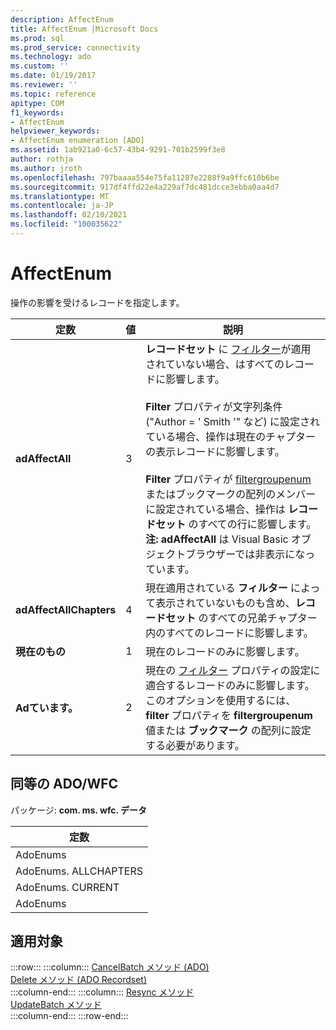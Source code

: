 ```yaml
---
description: AffectEnum
title: AffectEnum |Microsoft Docs
ms.prod: sql
ms.prod_service: connectivity
ms.technology: ado
ms.custom: ''
ms.date: 01/19/2017
ms.reviewer: ''
ms.topic: reference
apitype: COM
f1_keywords:
- AffectEnum
helpviewer_keywords:
- AffectEnum enumeration [ADO]
ms.assetid: 1ab921a0-6c57-43b4-9291-701b2599f3e8
author: rothja
ms.author: jroth
ms.openlocfilehash: 797baaaa554e75fa11287e2288f9a9ffc610b6be
ms.sourcegitcommit: 917df4ffd22e4a229af7dc481dcce3ebba0aa4d7
ms.translationtype: MT
ms.contentlocale: ja-JP
ms.lasthandoff: 02/10/2021
ms.locfileid: "100035622"
---
```

# <a name="affectenum"></a>AffectEnum
操作の影響を受けるレコードを指定します。  
  
|定数|値|説明|  
|--------------|-----------|-----------------|  
|**adAffectAll**|3|**レコードセット** に [フィルター](./filter-property.md)が適用されていない場合、はすべてのレコードに影響します。<br /><br /> **Filter** プロパティが文字列条件 ("Author = ' Smith '" など) に設定されている場合、操作は現在のチャプターの表示レコードに影響します。<br /><br /> **Filter** プロパティが [filtergroupenum](./filtergroupenum.md)またはブックマークの配列のメンバーに設定されている場合、操作は **レコードセット** のすべての行に影響します。 **注: adAffectAll** は Visual Basic オブジェクトブラウザーでは非表示になっています。|  
|**adAffectAllChapters**|4|現在適用されている **フィルター** によって表示されていないものも含め、**レコードセット** のすべての兄弟チャプター内のすべてのレコードに影響します。|  
|**現在のもの**|1|現在のレコードのみに影響します。|  
|**Adています。**|2|現在の [フィルター](./filter-property.md) プロパティの設定に適合するレコードのみに影響します。 このオプションを使用するには、 **filter** プロパティを **filtergroupenum** 値または **ブックマーク** の配列に設定する必要があります。|  
  
## <a name="adowfc-equivalent"></a>同等の ADO/WFC  
 パッケージ: **com. ms. wfc. データ**  
  
|定数|  
|--------------|  
|AdoEnums|  
|AdoEnums. ALLCHAPTERS|  
|AdoEnums. CURRENT|  
|AdoEnums|  
  
## <a name="applies-to"></a>適用対象  

:::row:::
    :::column:::
        [CancelBatch メソッド (ADO)](./cancelbatch-method-ado.md)  
        [Delete メソッド (ADO Recordset)](./delete-method-ado-recordset.md)  
    :::column-end:::
    :::column:::
        [Resync メソッド](./resync-method.md)  
        [UpdateBatch メソッド](./updatebatch-method.md)  
    :::column-end:::
:::row-end:::